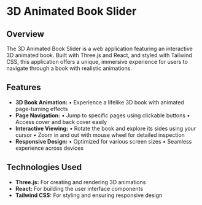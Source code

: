 # 3D Animated Book Slider

## Overview
The 3D Animated Book Slider is a web application featuring an interactive 3D animated book. Built with Three.js and React, and styled with Tailwind CSS, this application offers a unique, immersive experience for users to navigate through a book with realistic animations.

## Features
- **3D Book Animation:** 
  • Experience a lifelike 3D book with animated page-turning effects
- **Page Navigation:** 
  • Jump to specific pages using clickable buttons
  • Access cover and back cover easily
- **Interactive Viewing:** 
  • Rotate the book and explore its sides using your cursor
  • Zoom in and out with mouse wheel for detailed inspection
- **Responsive Design:** 
  • Optimized for various screen sizes
  • Seamless experience across devices

## Technologies Used
- **Three.js:** For creating and rendering 3D animations
- **React:** For building the user interface components
- **Tailwind CSS:** For styling and ensuring responsive design